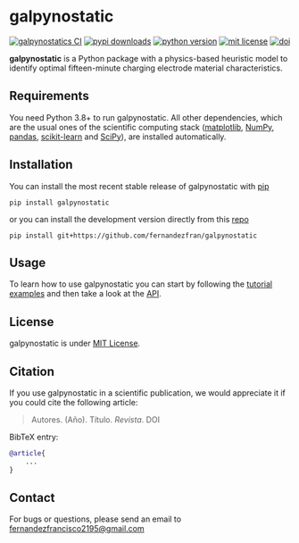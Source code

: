 # galpynostatic

[![galpynostatics CI](https://github.com/fernandezfran/galpynostatic/actions/workflows/CI.yml/badge.svg)](https://github.com/fernandezfran/galpynostatic/actions/workflows/CI.yml)
[![pypi downloads](https://img.shields.io/pypi/dw/galpynostatic?label=PyPI%20Downloads)](https://pypistats.org/packages/galpynostatic)
[![python version](https://img.shields.io/badge/python-3.8%2B-77b7fe)](https://www.python.org/)
[![mit license](https://img.shields.io/badge/License-MIT-fcf695)](https://github.com/fernandezfran/galpynostatic/blob/main/LICENSE)
[![doi](https://img.shields.io/badge/doi-TODO-b19cd9)](https://www.doi.org/)

**galpynostatic** is a Python package with a physics-based heuristic model to 
identify optimal fifteen-minute charging electrode material characteristics.


## Requirements

You need Python 3.8+ to run galpynostatic. All other dependencies, which are the 
usual ones of the scientific computing stack
([matplotlib](https://matplotlib.org/), [NumPy](https://numpy.org/), 
[pandas](https://pandas.pydata.org/), [scikit-learn](https://scikit-learn.org/) 
and [SciPy](https://scipy.org/)), are installed automatically.


## Installation

You can install the most recent stable release of galpynostatic with 
[pip](https://pip.pypa.io/en/latest/)

```
pip install galpynostatic
```

or you can install the development version directly from this
[repo](https://github.com/fernandezfran/galpynostatic)
```
pip install git+https://github.com/fernandezfran/galpynostatic
```


## Usage

To learn how to use galpynostatic you can start by following the 
[tutorial examples](https://galpynostatic.readthedocs.io/en/latest/tutorial/index.html) 
and then take a look at the [API](https://galpynostatic.readthedocs.io/en/latest/api.html).


## License

galpynostatic is under 
[MIT License](https://github.com/fernandezfran/galpynostatic/blob/main/LICENSE).


## Citation

If you use galpynostatic in a scientific publication, we would appreciate it if 
you could cite the following article:

> Autores. (Año). Título. _Revista_. DOI

BibTeX entry:

```bibtex
@article{
    ...
}
```


## Contact

For bugs or questions, please send an email to <fernandezfrancisco2195@gmail.com>
